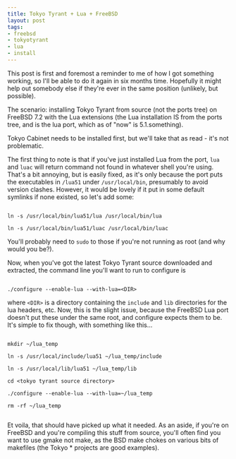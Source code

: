 ```yaml
---
title: Tokyo Tyrant + Lua + FreeBSD
layout: post
tags:
- freebsd
- tokyotyrant
- lua
- install
---
```

This post is first and foremost a reminder to me of how I got something working, so I'll be able to do it again in six months time. Hopefully it might help out somebody else if they're ever in the same position (unlikely, but possible).

The scenario: installing Tokyo Tyrant from source (not the ports tree) on FreeBSD 7.2 with the Lua extensions (the Lua installation IS from the ports tree, and is the lua port, which as of "now" is 5.1.something).

Tokyo Cabinet needs to be installed first, but we'll take that as read - it's not problematic.

The first thing to note is that if you've just installed Lua from the port, <code>lua</code> and <code>luac</code> will return command not found in whatever shell you're using. That's a bit annoying, but is easily fixed, as it's only because the port puts the executables in <code>/lua51</code> under <code>/usr/local/bin</code>, presumably to avoid version clashes. However, it would be lovely if it put in some default symlinks if none existed, so let's add some:

<code>
ln -s /usr/local/bin/lua51/lua /usr/local/bin/lua<br />
ln -s /usr/local/bin/lua51/luac /usr/local/bin/luac
</code>

You'll probably need to <code>sudo</code> to those if you're not running as root (and why would you be?).

Now, when you've got the latest Tokyo Tyrant source downloaded and extracted, the command line you'll want to run to configure is

<code>
./configure --enable-lua --with-lua=&lt;DIR&gt;
</code>

where <code>&lt;DIR&gt;</code> is a directory containing the <code>include</code> and <code>lib</code> directories for the lua headers, etc. Now, this is the slight issue, because the FreeBSD Lua port doesn't put these under the same root, and configure expects them to be. It's simple to fix though, with something like this...

<code>
mkdir ~/lua_temp<br />
ln -s /usr/local/include/lua51 ~/lua_temp/include<br />
ln -s /usr/local/lib/lua51 ~/lua_temp/lib<br />
cd &lt;tokyo tyrant source directory&gt;<br />
./configure --enable-lua --with-lua=~/lua_temp<br />
rm -rf ~/lua_temp<br />
</code>

Et voila, that should have picked up what it needed. As an aside, if you're on FreeBSD and you're compiling this stuff from source, you'll often find you want to use gmake not make, as the BSD make chokes on various bits of makefiles (the Tokyo * projects are good examples).
